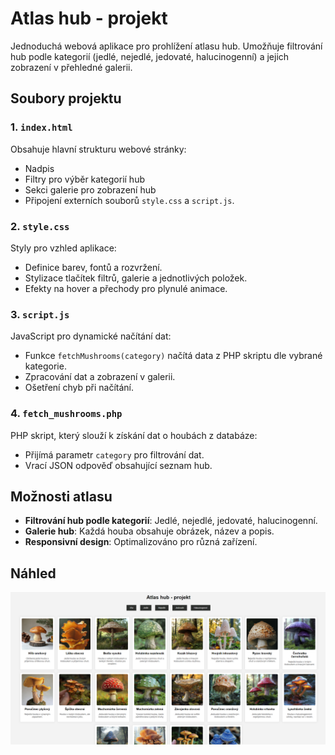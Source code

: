 # Atlas hub - projekt

Jednoduchá webová aplikace pro prohlížení atlasu hub. Umožňuje filtrování hub podle kategorií (jedlé, nejedlé, jedovaté, halucinogenní) a jejich zobrazení v přehledné galerii.

## Soubory projektu

### 1. `index.html`
Obsahuje hlavní strukturu webové stránky:
- Nadpis
- Filtry pro výběr kategorií hub
- Sekci galerie pro zobrazení hub
- Připojení externích souborů `style.css` a `script.js`.

### 2. `style.css`
Styly pro vzhled aplikace:
- Definice barev, fontů a rozvržení.
- Stylizace tlačítek filtrů, galerie a jednotlivých položek.
- Efekty na hover a přechody pro plynulé animace.

### 3. `script.js`
JavaScript pro dynamické načítání dat:
- Funkce `fetchMushrooms(category)` načítá data z PHP skriptu dle vybrané kategorie.
- Zpracování dat a zobrazení v galerii.
- Ošetření chyb při načítání.

### 4. `fetch_mushrooms.php`
PHP skript, který slouží k získání dat o houbách z databáze:
- Přijímá parametr `category` pro filtrování dat.
- Vrací JSON odpověď obsahující seznam hub.

## Možnosti atlasu

- **Filtrování hub podle kategorií**: Jedlé, nejedlé, jedovaté, halucinogenní.
- **Galerie hub**: Každá houba obsahuje obrázek, název a popis.
- **Responsivní design**: Optimalizováno pro různá zařízení.

## Náhled

![Náhled aplikace](preview.png)

